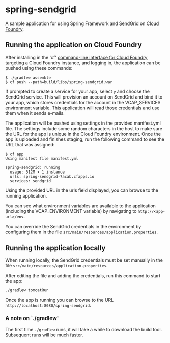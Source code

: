 spring-sendgrid
===============

A sample application for using Spring Framework and [SendGrid](http://www.sendgrid.com) on
[Cloud Foundry](http://www.cloudfoundry.com).

## Running the application on Cloud Foundry

After installing in the 'cf' [command-line interface for Cloud Foundry](http://docs.cloudfoundry.com/docs/using/managing-apps/cf/),
targeting a Cloud Foundry instance, and logging in, the application can be pushed using these commands:

~~~
$ ./gradlew assemble
$ cf push --path=build/libs/spring-sendgrid.war
~~~

If prompted to create a service for your app, select `y` and choose the SendGrid service. This will provision an
account on SendGrid and bind it to your app, which stores credentials for the account in the VCAP_SERVICES environment
variable. This application will read those credentials and use them when it sends e-mails.

The application will be pushed using settings in the provided manifest.yml file. The settings include some random 
characters in the host to make sure the URL for the app is unique in the Cloud Foundry environment. Once the app is 
uploaded and finishes staging, run the following command to see the URL that was assigned:

~~~
$ cf app
Using manifest file manifest.yml

spring-sendgrid: running
  usage: 512M × 1 instance
  urls: spring-sendgrid-7acab.cfapps.io
  services: sendgrid
~~~

Using the provided URL in the urls field displayed, you can browse to the running application.

You can see what environment variables are available to the application (including the VCAP_ENVIRONMENT variable) by
navigating to `http://<app-url>/env`.

You can override the SendGrid credentials in the environment by configuring them in the file
`src/main/resources/application.properties`.

## Running the application locally

When running locally, the SendGrid credentials must be set manually in the file
`src/main/resources/application.properties`.

After editing the file and adding the credentials, run this command to start the app:

~~~
./gradlew tomcatRun
~~~

Once the app is running you can browse to the URL `http://localhost:8080/spring-sendgrid`.

### A note on `./gradlew'

The first time `./gradlew` runs, it will take a while to download the build tool. Subsequent runs will be much faster. 
